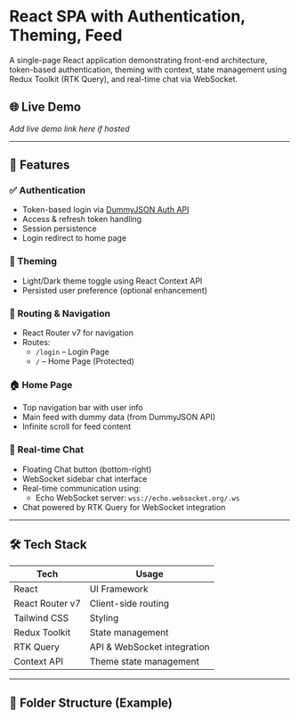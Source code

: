 # React SPA with Authentication, Theming, Feed

A single-page React application demonstrating front-end architecture, token-based authentication, theming with context, state management using Redux Toolkit (RTK Query), and real-time chat via WebSocket.

## 🌐 Live Demo

*Add live demo link here if hosted*

---

## 🚀 Features

### ✅ Authentication
- Token-based login via [DummyJSON Auth API](https://dummyjson.com/docs/auth)
- Access & refresh token handling
- Session persistence
- Login redirect to home page

### 🎨 Theming
- Light/Dark theme toggle using React Context API
- Persisted user preference (optional enhancement)

### 🧭 Routing & Navigation
- React Router v7 for navigation
- Routes:
  - `/login` – Login Page
  - `/` – Home Page (Protected)

### 🏠 Home Page
- Top navigation bar with user info
- Main feed with dummy data (from DummyJSON API)
- Infinite scroll for feed content

### 💬 Real-time Chat
- Floating Chat button (bottom-right)
- WebSocket sidebar chat interface
- Real-time communication using:
  - Echo WebSocket server: `wss://echo.websocket.org/.ws`
- Chat powered by RTK Query for WebSocket integration

---

## 🛠 Tech Stack

| Tech             | Usage                        |
|------------------|------------------------------|
| React            | UI Framework                 |
| React Router v7  | Client-side routing          |
| Tailwind CSS     | Styling                      |
| Redux Toolkit    | State management             |
| RTK Query        | API & WebSocket integration  |
| Context API      | Theme state management       

---

## 📁 Folder Structure (Example)

